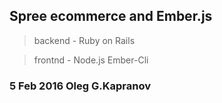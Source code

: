 Spree ecommerce and Ember.js
----------------------------

> backend - Ruby on Rails

> frontnd - Node.js Ember-Cli

### 5 Feb 2016 Oleg G.Kapranov
